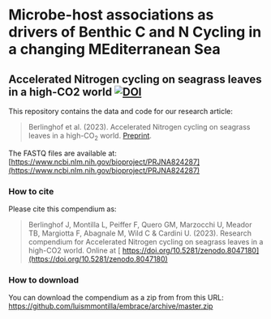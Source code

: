 # Microbe-host associations as drivers of Benthic C and N Cycling in a changing MEditerranean Sea

## Accelerated Nitrogen cycling on seagrass leaves in a high-CO2 world [![DOI](https://zenodo.org/badge/DOI/10.5281/zenodo.8047180.svg)](https://doi.org/10.5281/zenodo.8047180)


This repository contains the data and code for our research article:

> Berlinghof et al. (2023). Accelerated Nitrogen cycling on seagrass leaves in a high-$\text{CO}_2$ world. [Preprint](https://www.biorxiv.org/content/10.1101/2023.05.19.541481v1).

The FASTQ files are available at: [https://www.ncbi.nlm.nih.gov/bioproject/PRJNA824287](https://www.ncbi.nlm.nih.gov/bioproject/PRJNA824287)

### How to cite

Please cite this compendium as:

> Berlinghof J, Montilla L, Peiffer F, Quero GM, Marzocchi U, Meador TB, Margiotta F, Abagnale M, Wild C & Cardini U. (2023). Research compendium for Accelerated Nitrogen cycling on seagrass leaves in a high-CO2 world. Online at [ https://doi.org/10.5281/zenodo.8047180](https://doi.org/10.5281/zenodo.8047180)

### How to download

You can download the compendium as a zip from from this URL:
<https://github.com/luismmontilla/embrace/archive/master.zip>

